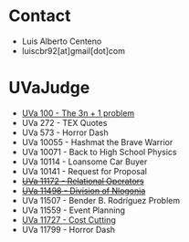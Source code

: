 # Contact

- Luis Alberto Centeno
- luiscbr92[at]gmail[dot]com

# UVaJudge
* [UVa 100 - The 3n + 1 problem](https://github.com/luiscbr92/algorithmic-challenges/blob/master/UVaJudge/100/code.cpp)
* UVa 272 - TEX Quotes
* UVa 573 - Horror Dash
* UVa 10055 - Hashmat the Brave Warrior
* UVa 10071 - Back to High School Physics
* UVa 10114 - Loansome Car Buyer
* UVa 10141 - Request for Proposal
* ~~[UVa 11172 - Relational Operators](https://github.com/luiscbr92/algorithmic-challenges/blob/master/UVaJudge/11172/code.cpp)~~
* ~~[UVa 11498 - Division of Nlogonia](https://github.com/luiscbr92/algorithmic-challenges/blob/master/UVaJudge/11498/code.cpp)~~
* UVa 11507 - Bender B. Rodríguez Problem
* UVa 11559 - Event Planning
* [UVa 11727 - Cost Cutting](https://github.com/luiscbr92/algorithmic-challenges/blob/master/UVaJudge/11727/code.cpp)
* UVa 11799 - Horror Dash